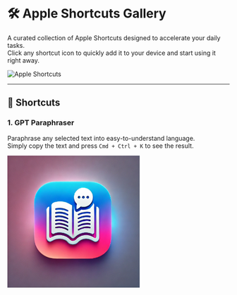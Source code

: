 # 🛠️ Apple Shortcuts Gallery

A curated collection of Apple Shortcuts designed to accelerate your daily tasks.  
Click any shortcut icon to quickly add it to your device and start using it right away.

<img src="https://cdn.jim-nielsen.com/ios/1024/shortcuts-2018-10-03.png?rf=1024" alt="Apple Shortcuts" width="300" height="300">

---

## 🚀 Shortcuts

### 1. **GPT Paraphraser**  
Paraphrase any selected text into easy-to-understand language.  
Simply copy the text and press `Cmd + Ctrl + K` to see the result.

<a href="https://www.icloud.com/shortcuts/0c7d047b6f6f48eb97cbec556fbd750b">
  <img src="icons/GPT-Paraphraser.png" alt="GPT Paraphraser Icon" width="300" height="300">
</a>
